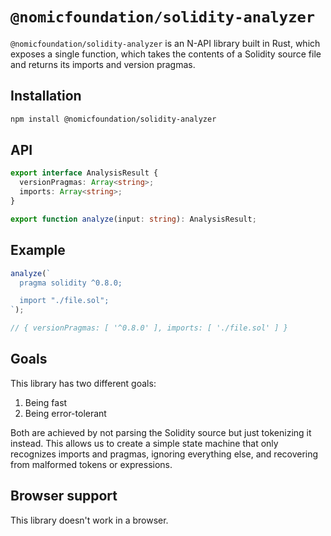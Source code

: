 # `@nomicfoundation/solidity-analyzer`

`@nomicfoundation/solidity-analyzer` is an N-API library built in Rust, which exposes a single function, which takes the contents of a Solidity source file and returns its imports and version pragmas.

## Installation

```bash
npm install @nomicfoundation/solidity-analyzer
```

## API

```ts
export interface AnalysisResult {
  versionPragmas: Array<string>;
  imports: Array<string>;
}

export function analyze(input: string): AnalysisResult;
```

## Example

```ts
analyze(`
  pragma solidity ^0.8.0;

  import "./file.sol";
`);

// { versionPragmas: [ '^0.8.0' ], imports: [ './file.sol' ] }
```

## Goals

This library has two different goals:

1. Being fast
2. Being error-tolerant

Both are achieved by not parsing the Solidity source but just tokenizing it instead. This allows us to create a simple state machine that only recognizes imports and pragmas, ignoring everything else, and recovering from malformed tokens or expressions.

## Browser support

This library doesn't work in a browser.

